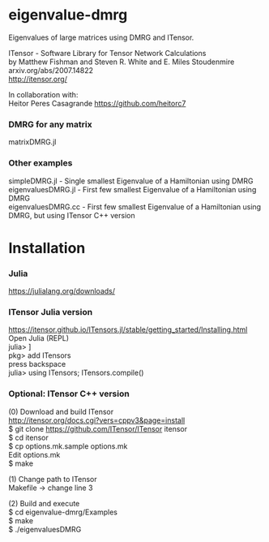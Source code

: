 # eigenvalue-dmrg
Eigenvalues of large matrices using DMRG and ITensor.

ITensor - Software Library for Tensor Network Calculations <br />
by Matthew Fishman and Steven R. White and E. Miles Stoudenmire <br />
arxiv.org/abs/2007.14822 <br />
http://itensor.org/

In collaboration with: <br />
Heitor Peres Casagrande https://github.com/heitorc7

### DMRG for any matrix
matrixDMRG.jl

### Other examples
simpleDMRG.jl - Single smallest Eigenvalue of a Hamiltonian using DMRG <br />
eigenvaluesDMRG.jl - First few smallest Eigenvalue of a Hamiltonian using DMRG <br />
eigenvaluesDMRG.cc - First few smallest Eigenvalue of a Hamiltonian using DMRG, but using ITensor C++ version <br />

# Installation

### Julia
https://julialang.org/downloads/

### ITensor Julia version
https://itensor.github.io/ITensors.jl/stable/getting_started/Installing.html <br />
Open Julia (REPL) <br />
julia> ] <br />
pkg> add ITensors <br />
press backspace <br />
julia> using ITensors; ITensors.compile() <br />

### Optional: ITensor C++ version
(0) Download and build ITensor <br />
http://itensor.org/docs.cgi?vers=cppv3&page=install <br />
$ git clone https://github.com/ITensor/ITensor itensor <br />
$ cd itensor <br />
$ cp options.mk.sample options.mk <br />
Edit options.mk <br />
$ make 

(1) Change path to ITensor <br />
Makefile -> change line 3

(2) Build and execute <br />
$ cd eigenvalue-dmrg/Examples <br />
$ make <br />
$ ./eigenvaluesDMRG
